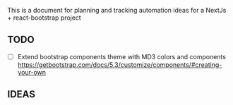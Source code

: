 This is a document for planning and tracking automation ideas for a NextJs + react-bootstrap project

## TODO
- [ ] Extend bootstrap components theme with MD3 colors and components https://getbootstrap.com/docs/5.3/customize/components/#creating-your-own




## IDEAS